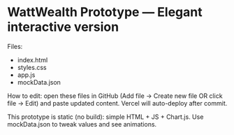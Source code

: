 # WattWealth Prototype — Elegant interactive version

Files:
- index.html
- styles.css
- app.js
- mockData.json

How to edit: open these files in GitHub (Add file → Create new file OR click file → Edit) and paste updated content. Vercel will auto-deploy after commit.

This prototype is static (no build): simple HTML + JS + Chart.js. Use mockData.json to tweak values and see animations.
